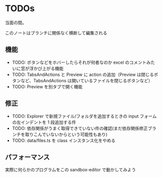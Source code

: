 # TODOs

当面の間。

このノートはブランチに関係なく横断して編集される

## 機能

-   TODO: ボタンなどをホバーしたらそれが何者なのか excel のコメントみたいに窓が浮かび上がる機能
-   TODO: TabsAndActions と Preview に action の追加（Preview は閉じるボタンなど、TabsAndActions は開いているファイルを閉じるボタンなど）
-   TODO: Preview を別タブで開く機能

## 修正

-   TODO: Explorer で新規ファイル/フォルダを追加するときの input フォームの左インデントを 1 段追加する件
-   TODO: 依存関係がうまく取得できていない件の確認(まだ依存関係修正ブランチを取りこんでいないからという可能性もあり)
-   TODO: data/files.ts を class インスタンス化をやめる

## パフォーマンス

実際に何らかのプログラムをこの sandbox-editor で動かしてみよう

